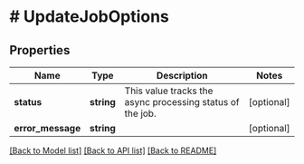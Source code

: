 # # UpdateJobOptions

## Properties

Name | Type | Description | Notes
------------ | ------------- | ------------- | -------------
**status** | **string** | This value tracks the async processing status of the job. | [optional]
**error_message** | **string** |  | [optional]

[[Back to Model list]](../../README.md#models) [[Back to API list]](../../README.md#endpoints) [[Back to README]](../../README.md)

